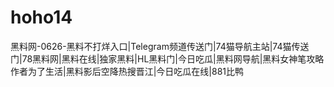 # hoho14
黑料网-0626-黑料不打烊入口|Telegram频道传送门|74猫导航主站|74猫传送门|78黑料网|黑料在线|独家黑料|HL黑料门|今日吃瓜|黑料网导航|黑料女神笔攻略作者为了生活|黑料影后空降热搜晋江|今日吃瓜在线|881比鸭

